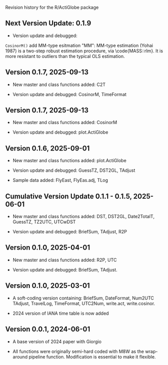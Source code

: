 Revision history for the R/ActiGlobe package

## Next Version Update: 0.1.9  

- Version update and debugged: 

`CosinorM()` add MM-type esitmation
"MM": MM-type estimation (Yohai 1987) is a two-step robust estimation procedure, via \code{MASS::rlm}. It is more resistant to outliers than the typical OLS estimation. 

## Version 0.1.7, 2025-09-13
- New master and class functions added: C2T

- Version update and debugged: CosinorM, TimeFormat

## Version 0.1.7, 2025-09-13

- New master and class functions added: CosinorM

- Version update and debugged: plot.ActiGlobe

## Version 0.1.6, 2025-09-01

- New master and class functions added: plot.ActiGlobe

- Version update and debugged: GuessTZ, DST2GL, TAdjust

- Sample data added: FlyEast, FlyEas.adj, TLog

## Cumulative Version Update 0.1.1 - 0.1.5, 2025-06-01

- New master and class functions added: DST, DST2GL, Date2TotalT, GuessTZ, TZ2UTC, UTCwDST

- Version update and debugged: BriefSum, TAdjust, R2P

## Version 0.1.0, 2025-04-01

- New master and class functions added: R2P, UTC

- Version update and debugged: BriefSum, TAdjust.

## Version 0.1.0, 2025-03-01

- A soft-coding version containing: BriefSum, DateFormat, Num2UTC TAdjust, TravelLog, TimeFormat, UTC2Num, write.act, write.cosinor.

- 2024 version of IANA time table is now added 

## Version 0.0.1, 2024-06-01

- A base version of 2024 paper with Giorgio

- All functions were originally semi-hard coded with M8W as the wrap-around pipeline function. Modification is essential to make it flexible.
